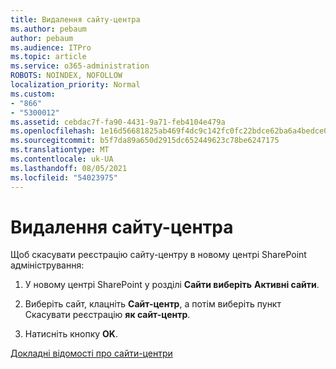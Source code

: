 ```yaml
---
title: Видалення сайту-центра
ms.author: pebaum
author: pebaum
ms.audience: ITPro
ms.topic: article
ms.service: o365-administration
ROBOTS: NOINDEX, NOFOLLOW
localization_priority: Normal
ms.custom:
- "866"
- "5300012"
ms.assetid: cebdac7f-fa90-4431-9a71-feb4104e479a
ms.openlocfilehash: 1e16d56681825ab469f4dc9c142fc0fc22bdce62ba6a4bedce0ad8f488acf71f
ms.sourcegitcommit: b5f7da89a650d2915dc652449623c78be6247175
ms.translationtype: MT
ms.contentlocale: uk-UA
ms.lasthandoff: 08/05/2021
ms.locfileid: "54023975"
---
```

# <a name="remove-a-hub-site"></a>Видалення сайту-центра

Щоб скасувати реєстрацію сайту-центру в новому центрі SharePoint адміністрування:
  
1. У новому центрі SharePoint у розділі **Сайти виберіть** **Активні сайти**.

2. Виберіть сайт, клацніть **Сайт-центр**, а потім виберіть пункт Скасувати реєстрацію **як сайт-центр**.

3. Натисніть кнопку **OK**.

[Докладні відомості про сайти-центри](https://support.office.com/article/what-is-a-sharepoint-hub-site-fe26ae84-14b7-45b6-a6d1-948b3966427f)
  